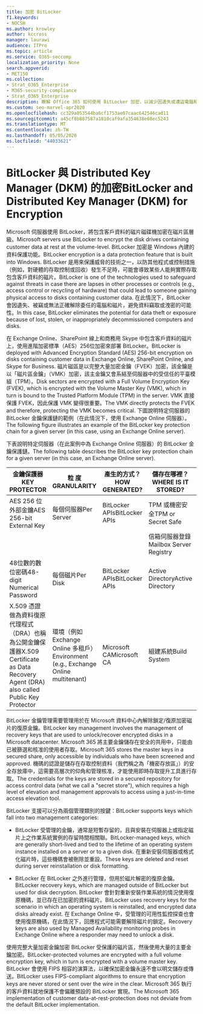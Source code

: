 ```yaml
---
title: 加密 BitLocker
f1.keywords:
- NOCSH
ms.author: krowley
author: kccross
manager: laurawi
audience: ITPro
ms.topic: article
ms.service: O365-seccomp
localization_priority: None
search.appverid:
- MET150
ms.collection:
- Strat_O365_Enterprise
- M365-security-compliance
- Strat_O365_Enterprise
description: 瞭解 Office 365 如何使用 BitLocker 加密，以減少因遺失或遭盜電腦和磁片的可能造成資料竊取的可能性。
ms.custom: seo-marvel-apr2020
ms.openlocfilehash: cc329a053544ba6cf1753ae07caac642546cad11
ms.sourcegitcommit: a45cf8b887587a1810caf9afa354638e68ec5243
ms.translationtype: MT
ms.contentlocale: zh-TW
ms.lasthandoff: 05/05/2020
ms.locfileid: "44033621"
---
```

# <a name="bitlocker-and-distributed-key-manager-dkm-for-encryption"></a><span data-ttu-id="27b7b-103">BitLocker 與 Distributed Key Manager (DKM) 的加密</span><span class="sxs-lookup"><span data-stu-id="27b7b-103">BitLocker and Distributed Key Manager (DKM) for Encryption</span></span>

<span data-ttu-id="27b7b-104">Microsoft 伺服器使用 BitLocker，將包含客戶資料的磁片磁碟機加密在磁片區層級。</span><span class="sxs-lookup"><span data-stu-id="27b7b-104">Microsoft servers use BitLocker to encrypt the disk drives containing customer data at rest at the volume-level.</span></span> <span data-ttu-id="27b7b-105">BitLocker 加密是 Windows 內建的資料保護功能。</span><span class="sxs-lookup"><span data-stu-id="27b7b-105">BitLocker encryption is a data protection feature that is built into Windows.</span></span> <span data-ttu-id="27b7b-106">BitLocker 是用來保護威脅的技術之一，以防其他程式或控制措施（例如，對硬體的存取控制或回收）發生不足時，可能會導致某些人能夠實際存取包含客戶資料的磁片。</span><span class="sxs-lookup"><span data-stu-id="27b7b-106">BitLocker is one of the technologies used to safeguard against threats in case there are lapses in other processes or controls (e.g., access control or recycling of hardware) that could lead to someone gaining physical access to disks containing customer data.</span></span> <span data-ttu-id="27b7b-107">在此情況下，BitLocker 會因遺失、被竊或無法正確解除委任的電腦和磁片，避免資料竊取或洩密的可能性。</span><span class="sxs-lookup"><span data-stu-id="27b7b-107">In this case, BitLocker eliminates the potential for data theft or exposure because of lost, stolen, or inappropriately decommissioned computers and disks.</span></span>

<span data-ttu-id="27b7b-108">在 Exchange Online、SharePoint 線上和商務用 Skype 中包含客戶資料的磁片上，使用進階加密標準（AES）256位加密來部署 BitLocker。</span><span class="sxs-lookup"><span data-stu-id="27b7b-108">BitLocker is deployed with Advanced Encryption Standard (AES) 256-bit encryption on disks containing customer data in Exchange Online, SharePoint Online, and Skype for Business.</span></span> <span data-ttu-id="27b7b-109">磁片磁區是以完整大量加密金鑰（FVEK）加密，該金鑰是以「磁片區金鑰」（VMK）加密，該主金鑰又會系結至伺服器中的受信任的平臺模組（TPM）。</span><span class="sxs-lookup"><span data-stu-id="27b7b-109">Disk sectors are encrypted with a Full Volume Encryption Key (FVEK), which is encrypted with the Volume Master Key (VMK), which in turn is bound to the Trusted Platform Module (TPM) in the server.</span></span> <span data-ttu-id="27b7b-110">VMK 直接保護 FVEK，因此保護 VMK 變得很重要。</span><span class="sxs-lookup"><span data-stu-id="27b7b-110">The VMK directly protects the FVEK and therefore, protecting the VMK becomes critical.</span></span> <span data-ttu-id="27b7b-111">下圖說明特定伺服器的 BitLocker 金鑰保護鏈的範例（在此情況下，使用 Exchange Online 伺服器）。</span><span class="sxs-lookup"><span data-stu-id="27b7b-111">The following figure illustrates an example of the BitLocker key protection chain for a given server (in this case, using an Exchange Online server).</span></span>

<span data-ttu-id="27b7b-112">下表說明特定伺服器（在此案例中為 Exchange Online 伺服器）的 BitLocker 金鑰保護鏈。</span><span class="sxs-lookup"><span data-stu-id="27b7b-112">The following table describes the BitLocker key protection chain for a given server (in this case, an Exchange Online server).</span></span>

| <span data-ttu-id="27b7b-113">金鑰保護器</span><span class="sxs-lookup"><span data-stu-id="27b7b-113">KEY PROTECTOR</span></span> | <span data-ttu-id="27b7b-114">粒 度</span><span class="sxs-lookup"><span data-stu-id="27b7b-114">GRANULARITY</span></span> | <span data-ttu-id="27b7b-115">產生的方式？</span><span class="sxs-lookup"><span data-stu-id="27b7b-115">HOW GENERATED?</span></span> | <span data-ttu-id="27b7b-116">儲存在哪裡？</span><span class="sxs-lookup"><span data-stu-id="27b7b-116">WHERE IS IT STORED?</span></span> | <span data-ttu-id="27b7b-117">保護</span><span class="sxs-lookup"><span data-stu-id="27b7b-117">PROTECTION</span></span> |
|--------------------------------------------------------------------------------|-------------------------------------------------|----------------|-------------------------|--------------------------------------------------------------------------------------------------|
| <span data-ttu-id="27b7b-118">AES 256 位外部金鑰</span><span class="sxs-lookup"><span data-stu-id="27b7b-118">AES 256-bit External Key</span></span> | <span data-ttu-id="27b7b-119">每個伺服器</span><span class="sxs-lookup"><span data-stu-id="27b7b-119">Per Server</span></span> | <span data-ttu-id="27b7b-120">BitLocker APIs</span><span class="sxs-lookup"><span data-stu-id="27b7b-120">BitLocker APIs</span></span> | <span data-ttu-id="27b7b-121">TPM 或機密安全</span><span class="sxs-lookup"><span data-stu-id="27b7b-121">TPM or Secret Safe</span></span> | <span data-ttu-id="27b7b-122">密碼箱/存取控制</span><span class="sxs-lookup"><span data-stu-id="27b7b-122">Lockbox / Access Control</span></span> |
|  |  |  | <span data-ttu-id="27b7b-123">信箱伺服器登錄</span><span class="sxs-lookup"><span data-stu-id="27b7b-123">Mailbox Server Registry</span></span> | <span data-ttu-id="27b7b-124">TPM 加密</span><span class="sxs-lookup"><span data-stu-id="27b7b-124">TPM encrypted</span></span> |
| <span data-ttu-id="27b7b-125">48位數的數位密碼</span><span class="sxs-lookup"><span data-stu-id="27b7b-125">48-digit Numerical Password</span></span> | <span data-ttu-id="27b7b-126">每個磁片</span><span class="sxs-lookup"><span data-stu-id="27b7b-126">Per Disk</span></span> | <span data-ttu-id="27b7b-127">BitLocker APIs</span><span class="sxs-lookup"><span data-stu-id="27b7b-127">BitLocker APIs</span></span> | <span data-ttu-id="27b7b-128">Active Directory</span><span class="sxs-lookup"><span data-stu-id="27b7b-128">Active Directory</span></span> | <span data-ttu-id="27b7b-129">密碼箱/存取控制</span><span class="sxs-lookup"><span data-stu-id="27b7b-129">Lockbox / Access Control</span></span> |
| <span data-ttu-id="27b7b-130">X.509 憑證做為資料復原代理程式（DRA）也稱為公開金鑰保護器</span><span class="sxs-lookup"><span data-stu-id="27b7b-130">X.509 Certificate as Data Recovery Agent (DRA) also called Public Key Protector</span></span> | <span data-ttu-id="27b7b-131">環境（例如 Exchange Online 多租戶）</span><span class="sxs-lookup"><span data-stu-id="27b7b-131">Environment (e.g., Exchange Online multitenant)</span></span> | <span data-ttu-id="27b7b-132">Microsoft CA</span><span class="sxs-lookup"><span data-stu-id="27b7b-132">Microsoft CA</span></span> | <span data-ttu-id="27b7b-133">組建系統</span><span class="sxs-lookup"><span data-stu-id="27b7b-133">Build System</span></span> | <span data-ttu-id="27b7b-134">任何使用者都沒有私密金鑰的完整密碼。</span><span class="sxs-lookup"><span data-stu-id="27b7b-134">No one user has the full password to the private key.</span></span> <span data-ttu-id="27b7b-135">密碼為實體防護。</span><span class="sxs-lookup"><span data-stu-id="27b7b-135">The password is under physical protection.</span></span> |


<span data-ttu-id="27b7b-136">BitLocker 金鑰管理需要管理用於在 Microsoft 資料中心內解除鎖定/復原加密磁片的復原金鑰。</span><span class="sxs-lookup"><span data-stu-id="27b7b-136">BitLocker key management involves the management of recovery keys that are used to unlock/recover encrypted disks in a Microsoft datacenter.</span></span> <span data-ttu-id="27b7b-137">Microsoft 365 將主要金鑰儲存在安全的共用中，只能由已被篩選和核准的使用者存取。</span><span class="sxs-lookup"><span data-stu-id="27b7b-137">Microsoft 365 stores the master keys in a secured share, only accessible by individuals who have been screened and approved.</span></span> <span data-ttu-id="27b7b-138">機碼的認證是儲存在存取控制資料（我們稱之為「機密存放區」）的安全存放庫中，這需要高層次的仰角和管理核准，才能使用即時存取提升工具進行存取。</span><span class="sxs-lookup"><span data-stu-id="27b7b-138">The credentials for the keys are stored in a secured repository for access control data (what we call a "secret store"), which requires a high level of elevation and management approvals to access using a just-in-time access elevation tool.</span></span>

<span data-ttu-id="27b7b-139">BitLocker 支援可以分為兩個管理類別的按鍵：</span><span class="sxs-lookup"><span data-stu-id="27b7b-139">BitLocker supports keys which fall into two management categories:</span></span>

- <span data-ttu-id="27b7b-140">BitLocker 受管理的金鑰，通常是短暫存留的，且與安裝在伺服器上或指定磁片上之作業系統實例的存留時間相關聯。</span><span class="sxs-lookup"><span data-stu-id="27b7b-140">BitLocker-managed keys, which are generally short-lived and tied to the lifetime of an operating system instance installed on a server or to a given disk.</span></span> <span data-ttu-id="27b7b-141">在重新安裝伺服器或格式化磁片時，這些機碼會被刪除並重設。</span><span class="sxs-lookup"><span data-stu-id="27b7b-141">These keys are deleted and reset during server reinstallation or disk formatting.</span></span>

- <span data-ttu-id="27b7b-142">BitLocker 在 BitLocker 之外進行管理，但用於磁片解密的復原金鑰。</span><span class="sxs-lookup"><span data-stu-id="27b7b-142">BitLocker recovery keys, which are managed outside of BitLocker but used for disk decryption.</span></span> <span data-ttu-id="27b7b-143">BitLocker 會針對重新安裝作業系統的情況使用復原機碼，並已存在已加密的資料磁片。</span><span class="sxs-lookup"><span data-stu-id="27b7b-143">BitLocker uses recovery keys for the scenario in which an operating system is reinstalled, and encrypted data disks already exist.</span></span> <span data-ttu-id="27b7b-144">在 Exchange Online 中，受管理的可用性監控探查也會使用復原機碼，在此情況下，回應程式可能需要解除磁片的鎖定。</span><span class="sxs-lookup"><span data-stu-id="27b7b-144">Recovery keys are also used by Managed Availability monitoring probes in Exchange Online where a responder may need to unlock a disk.</span></span>

<span data-ttu-id="27b7b-145">使用完整大量加密金鑰加密 BitLocker 受保護的磁片區，然後使用大量的主要金鑰加密。</span><span class="sxs-lookup"><span data-stu-id="27b7b-145">BitLocker-protected volumes are encrypted with a full volume encryption key, which in turn is encrypted with a volume master key.</span></span> <span data-ttu-id="27b7b-146">BitLocker 會使用 FIPS 相容的演算法，以確保加密金鑰永遠不會以明文儲存或傳送。</span><span class="sxs-lookup"><span data-stu-id="27b7b-146">BitLocker uses FIPS-compliant algorithms to ensure that encryption keys are never stored or sent over the wire in the clear.</span></span> <span data-ttu-id="27b7b-147">Microsoft 365 執行的客戶資料就地保護不會偏離預設的 BitLocker 實現。</span><span class="sxs-lookup"><span data-stu-id="27b7b-147">The Microsoft 365 implementation of customer data-at-rest-protection does not deviate from the default BitLocker implementation.</span></span>
